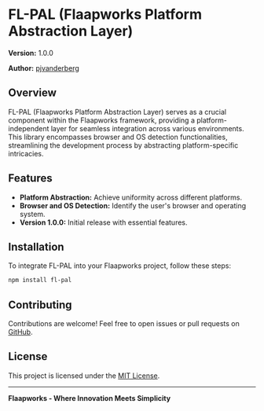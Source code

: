 # FL-PAL (Flaapworks Platform Abstraction Layer)

**Version:** 1.0.0

**Author:** [pjvanderberg](https://github.com/pjvanderberg)

## Overview

FL-PAL (Flaapworks Platform Abstraction Layer) serves as a crucial component within the Flaapworks framework, providing a platform-independent layer for seamless integration across various environments. This library encompasses browser and OS detection functionalities, streamlining the development process by abstracting platform-specific intricacies.

## Features

- **Platform Abstraction:** Achieve uniformity across different platforms.
- **Browser and OS Detection:** Identify the user's browser and operating system.
- **Version 1.0.0:** Initial release with essential features.

## Installation

To integrate FL-PAL into your Flaapworks project, follow these steps:

```bash
npm install fl-pal
```

## Contributing

Contributions are welcome! Feel free to open issues or pull requests on [GitHub](https://github.com/Poolchaos/fl-pal).

## License

This project is licensed under the [MIT License](LICENSE).

---

**Flaapworks - Where Innovation Meets Simplicity**
